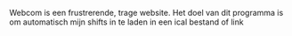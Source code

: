 Webcom is een frustrerende, trage website. Het doel van dit programma is om automatisch mijn shifts in te laden in een ical bestand of link
